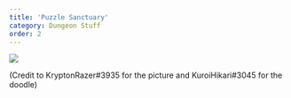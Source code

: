 ```yaml
---
title: 'Puzzle Sanctuary'
category: Dungeon Stuff
order: 2
---
```


<!--- this broken in github so i use link bellow instead
![](/images/puzzlesol.png)
--->

![](https://raw.githubusercontent.com/seeyaa32/test123/master/_docs/2-imp-dungeons/images/puzzlesol.png)

(Credit to KryptonRazer#3935 for the picture and KuroiHikari#3045 for the doodle)
